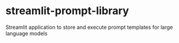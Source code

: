 # streamlit-prompt-library
Streamlit application to store and execute prompt templates for large language models
